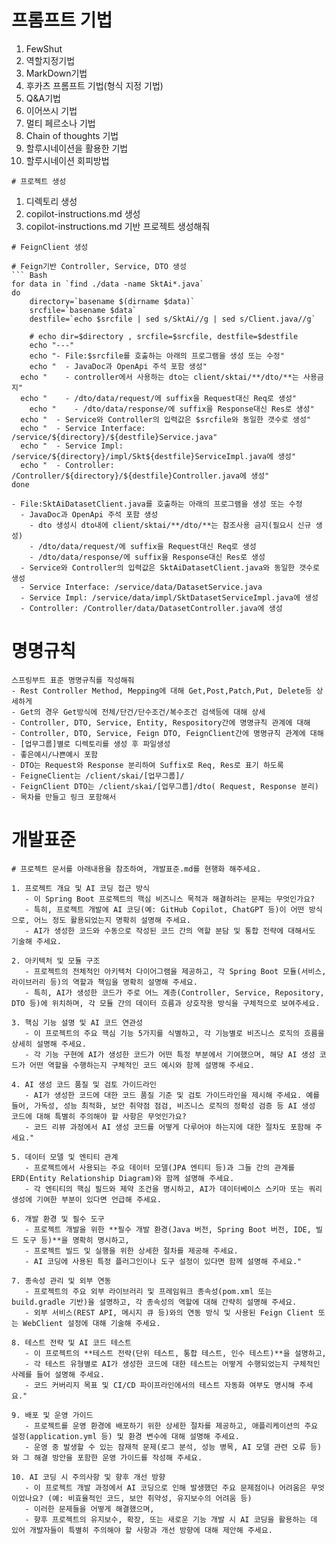 # 프롬프트 기법
1. FewShut
2. 역할지정기법
3. MarkDown기법
4. 후카츠 프롬프트 기법(형식 지정 기법)
5. Q&A기법
6. 이어쓰시 기법
7. 멀티 페르소나 기법
8. Chain of thoughts 기법
9. 할루시네이션을 활용한 기법
10. 할루시네이션 회피방법
```
# 프로젝트 생성
```
1. 디렉토리 생성
2. copilot-instructions.md 생성
3. copilot-instructions.md 기반 프로젝트 생성해줘
```
# FeignClient 생성

# Feign기반 Controller, Service, DTO 생성
``` Bash
for data in `find ./data -name SktAi*.java`
do
	directory=`basename $(dirname $data)`
	srcfile=`basename $data`
	destfile=`echo $srcfile | sed s/SktAi//g | sed s/Client.java//g`
	
	# echo dir=$directory , srcfile=$srcfile, destfile=$destfile
	echo "---"
	echo "- File:$srcfile를 호출하는 아래의 프로그램을 생성 또는 수정"
	echo "  - JavaDoc과 OpenApi 주석 포함 생성"
  echo "    - controller에서 사용하는 dto는 client/sktai/**/dto/**는 사용금지"
  echo "    - /dto/data/request/에 suffix을 Request대신 Req로 생성"
	echo "    - /dto/data/response/에 suffix을 Response대신 Res로 생성"
  echo "  - Service와 Controller의 입력값은 $srcfile와 동일한 갯수로 생성"
  echo "  - Service Interface: /service/${directory}/${destfile}Service.java"
  echo "  - Service Impl: /service/${directory}/impl/Skt${destfile}ServiceImpl.java에 생성"
  echo "  - Controller: /Controller/${directory}/${destfile}Controller.java에 생성"
done
```
```
- File:SktAiDatasetClient.java를 호출하는 아래의 프로그램을 생성 또는 수정
  - JavaDoc과 OpenApi 주석 포함 생성
    - dto 생성시 dto내에 client/sktai/**/dto/**는 참조사용 금지(필요시 신규 생성)
    - /dto/data/request/에 suffix을 Request대신 Req로 생성
    - /dto/data/response/에 suffix을 Response대신 Res로 생성
  - Service와 Controller의 입력값은 SktAiDatasetClient.java와 동일한 갯수로 생성
  - Service Interface: /service/data/DatasetService.java
  - Service Impl: /service/data/impl/SktDatasetServiceImpl.java에 생성
  - Controller: /Controller/data/DatasetController.java에 생성
```
# 명명규칙
```
스프링부트 표준 명명규칙를 작성해줘
- Rest Controller Method, Mepping에 대해 Get,Post,Patch,Put, Delete등 상세하게
- Get의 경우 Get방식에 전체/단건/단수조건/복수조건 검색등에 대해 상세
- Controller, DTO, Service, Entity, Respository간에 명명규칙 관계에 대해
- Controller, DTO, Service, Feign DTO, FeignClient간에 명명규칙 관계에 대해
- [업무그룹]별로 디렉토리를 생성 후 파일생성
- 좋은예시/나쁜예시 포함
- DTO는 Request와 Response 분리하여 Suffix로 Req, Res로 표기 하도록
- FeigneClient는 /client/skai/[업무그룹]/ 
- FeignClient DTO는 /client/skai/[업무그룹]/dto( Request, Response 분리)
- 목차를 만들고 링크 포함해서
```

# 개발표준
```
# 프로젝트 문서를 아래내용을 참조하여, 개발표준.md를 현행화 해주세요.

1. 프로젝트 개요 및 AI 코딩 접근 방식
   - 이 Spring Boot 프로젝트의 핵심 비즈니스 목적과 해결하려는 문제는 무엇인가요? 
   - 특히, 프로젝트 개발에 AI 코딩(예: GitHub Copilot, ChatGPT 등)이 어떤 방식으로, 어느 정도 활용되었는지 명확히 설명해 주세요. 
   - AI가 생성한 코드와 수동으로 작성된 코드 간의 역할 분담 및 통합 전략에 대해서도 기술해 주세요.

2. 아키텍처 및 모듈 구조
   - 프로젝트의 전체적인 아키텍처 다이어그램을 제공하고, 각 Spring Boot 모듈(서비스, 라이브러리 등)의 역할과 책임을 명확히 설명해 주세요. 
   - 특히, AI가 생성한 코드가 주로 어느 계층(Controller, Service, Repository, DTO 등)에 위치하며, 각 모듈 간의 데이터 흐름과 상호작용 방식을 구체적으로 보여주세요.

3. 핵심 기능 설명 및 AI 코드 연관성
   - 이 프로젝트의 주요 핵심 기능 5가지를 식별하고, 각 기능별로 비즈니스 로직의 흐름을 상세히 설명해 주세요. 
   - 각 기능 구현에 AI가 생성한 코드가 어떤 특정 부분에서 기여했으며, 해당 AI 생성 코드가 어떤 역할을 수행하는지 구체적인 코드 예시와 함께 설명해 주세요.

4. AI 생성 코드 품질 및 검토 가이드라인
   - AI가 생성한 코드에 대한 코드 품질 기준 및 검토 가이드라인을 제시해 주세요. 예를 들어, 가독성, 성능 최적화, 보안 취약점 점검, 비즈니스 로직의 정확성 검증 등 AI 생성 코드에 대해 특별히 주의해야 할 사항은 무엇인가요? 
   - 코드 리뷰 과정에서 AI 생성 코드를 어떻게 다루어야 하는지에 대한 절차도 포함해 주세요."

5. 데이터 모델 및 엔티티 관계
   - 프로젝트에서 사용되는 주요 데이터 모델(JPA 엔티티 등)과 그들 간의 관계를 ERD(Entity Relationship Diagram)와 함께 설명해 주세요. 
   - 각 엔티티의 핵심 필드와 제약 조건을 명시하고, AI가 데이터베이스 스키마 또는 쿼리 생성에 기여한 부분이 있다면 언급해 주세요.

6. 개발 환경 및 필수 도구
   - 프로젝트 개발을 위한 **필수 개발 환경(Java 버전, Spring Boot 버전, IDE, 빌드 도구 등)**을 명확히 명시하고, 
   - 프로젝트 빌드 및 실행을 위한 상세한 절차를 제공해 주세요. 
   - AI 코딩에 사용된 특정 플러그인이나 도구 설정이 있다면 함께 설명해 주세요."

7. 종속성 관리 및 외부 연동
   - 프로젝트의 주요 외부 라이브러리 및 프레임워크 종속성(pom.xml 또는 build.gradle 기반)을 설명하고, 각 종속성의 역할에 대해 간략히 설명해 주세요. 
   - 외부 서비스(REST API, 메시지 큐 등)와의 연동 방식 및 사용된 Feign Client 또는 WebClient 설정에 대해 기술해 주세요.

8. 테스트 전략 및 AI 코드 테스트
   - 이 프로젝트의 **테스트 전략(단위 테스트, 통합 테스트, 인수 테스트)**을 설명하고, 
   - 각 테스트 유형별로 AI가 생성한 코드에 대한 테스트는 어떻게 수행되었는지 구체적인 사례를 들어 설명해 주세요. 
   - 코드 커버리지 목표 및 CI/CD 파이프라인에서의 테스트 자동화 여부도 명시해 주세요."

9. 배포 및 운영 가이드
   - 프로젝트를 운영 환경에 배포하기 위한 상세한 절차를 제공하고, 애플리케이션의 주요 설정(application.yml 등) 및 환경 변수에 대해 설명해 주세요. 
   - 운영 중 발생할 수 있는 잠재적 문제(로그 분석, 성능 병목, AI 모델 관련 오류 등)와 그 해결 방안을 포함한 운영 가이드를 작성해 주세요.

10. AI 코딩 시 주의사항 및 향후 개선 방향
   - 이 프로젝트 개발 과정에서 AI 코딩으로 인해 발생했던 주요 문제점이나 어려움은 무엇이었나요? (예: 비효율적인 코드, 보안 취약성, 유지보수의 어려움 등) 
   - 이러한 문제들을 어떻게 해결했으며, 
   - 향후 프로젝트의 유지보수, 확장, 또는 새로운 기능 개발 시 AI 코딩을 활용하는 데 있어 개발자들이 특별히 주의해야 할 사항과 개선 방향에 대해 제안해 주세요.
```
